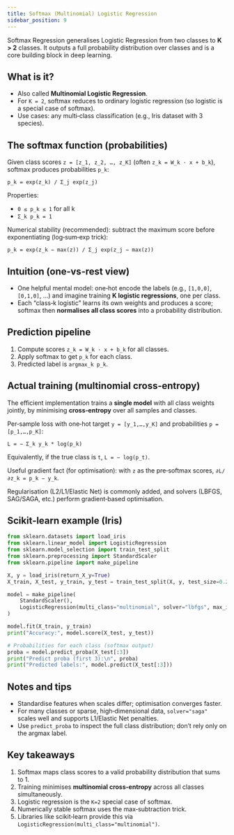 ```yaml
---
title: Softmax (Multinomial) Logistic Regression
sidebar_position: 9
---
```


Softmax Regression generalises Logistic Regression from two classes to **K > 2** classes. It outputs a full probability distribution over classes and is a core building block in deep learning.

## What is it?
- Also called **Multinomial Logistic Regression**.
- For `K = 2`, softmax reduces to ordinary logistic regression (so logistic is a special case of softmax).
- Use cases: any multi‑class classification (e.g., Iris dataset with 3 species).

## The softmax function (probabilities)
Given class scores `z = [z_1, z_2, …, z_K]` (often `z_k = W_k · x + b_k`), softmax produces probabilities `p_k`:

`p_k = exp(z_k) / Σ_j exp(z_j)`

Properties:
- `0 ≤ p_k ≤ 1` for all k
- `Σ_k p_k = 1`

Numerical stability (recommended): subtract the maximum score before exponentiating (log‑sum‑exp trick):

`p_k = exp(z_k − max(z)) / Σ_j exp(z_j − max(z))`

## Intuition (one‑vs‑rest view)
- One helpful mental model: one‑hot encode the labels (e.g., `[1,0,0]`, `[0,1,0]`, …) and imagine training **K logistic regressions**, one per class.
- Each “class‑k logistic” learns its own weights and produces a score; softmax then **normalises all class scores** into a probability distribution.

## Prediction pipeline
1. Compute scores `z_k = W_k · x + b_k` for all classes.
2. Apply softmax to get `p_k` for each class.
3. Predicted label is `argmax_k p_k`.

## Actual training (multinomial cross‑entropy)
The efficient implementation trains a **single model** with all class weights jointly, by minimising **cross‑entropy** over all samples and classes.

Per‑sample loss with one‑hot target `y = [y_1,…,y_K]` and probabilities `p = [p_1,…,p_K]`:

`L = − Σ_k y_k * log(p_k)`

Equivalently, if the true class is `t`, `L = − log(p_t)`.

Useful gradient fact (for optimisation): with `z` as the pre‑softmax scores, `∂L/∂z_k = p_k − y_k`.

Regularisation (L2/L1/Elastic Net) is commonly added, and solvers (LBFGS, SAG/SAGA, etc.) perform gradient‑based optimisation.

## Scikit‑learn example (Iris)
```python
from sklearn.datasets import load_iris
from sklearn.linear_model import LogisticRegression
from sklearn.model_selection import train_test_split
from sklearn.preprocessing import StandardScaler
from sklearn.pipeline import make_pipeline

X, y = load_iris(return_X_y=True)
X_train, X_test, y_train, y_test = train_test_split(X, y, test_size=0.2, random_state=42, stratify=y)

model = make_pipeline(
	StandardScaler(),
	LogisticRegression(multi_class="multinomial", solver="lbfgs", max_iter=1000, random_state=42)
)

model.fit(X_train, y_train)
print("Accuracy:", model.score(X_test, y_test))

# Probabilities for each class (softmax output)
proba = model.predict_proba(X_test[:3])
print("Predict proba (first 3):\n", proba)
print("Predicted labels:", model.predict(X_test[:3]))
```

## Notes and tips
- Standardise features when scales differ; optimisation converges faster.
- For many classes or sparse, high‑dimensional data, `solver="saga"` scales well and supports L1/Elastic Net penalties.
- Use `predict_proba` to inspect the full class distribution; don’t rely only on the argmax label.

## Key takeaways
1. Softmax maps class scores to a valid probability distribution that sums to 1.
2. Training minimises **multinomial cross‑entropy** across all classes simultaneously.
3. Logistic regression is the `K=2` special case of softmax.
4. Numerically stable softmax uses the max‑subtraction trick.
5. Libraries like scikit‑learn provide this via `LogisticRegression(multi_class="multinomial")`.

